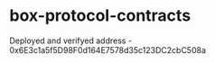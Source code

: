 # box-protocol-contracts

Deployed and verifyed address - 0x6E3c1a5f5D98F0d164E7578d35c123DC2cbC508a
